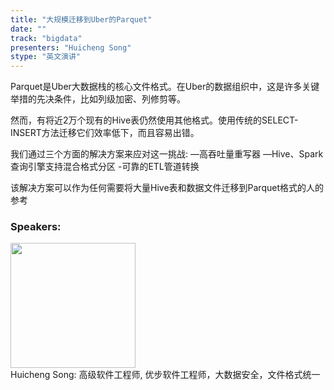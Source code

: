 ```yaml
---
title: "大规模迁移到Uber的Parquet"
date: "" 
track: "bigdata"
presenters: "Huicheng Song"
stype: "英文演讲"
---
```

Parquet是Uber大数据栈的核心文件格式。在Uber的数据组织中，这是许多关键举措的先决条件，比如列级加密、列修剪等。

然而，有将近2万个现有的Hive表仍然使用其他格式。使用传统的SELECT-INSERT方法迁移它们效率低下，而且容易出错。

我们通过三个方面的解决方案来应对这一挑战:
—高吞吐量重写器
—Hive、Spark查询引擎支持混合格式分区
-可靠的ETL管道转换

该解决方案可以作为任何需要将大量Hive表和数据文件迁移到Parquet格式的人的参考
 ### Speakers: 
 <img src="images/speaker/1015.png" width="200" /><br>Huicheng Song:  高级软件工程师, 优步软件工程师，大数据安全，文件格式统一

 